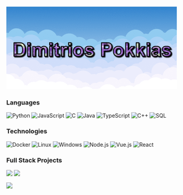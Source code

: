 ![](https://raw.githubusercontent.com/DimitrisPok/dimitrispok/master/profile-pic.gif)

### Languages 

![Python](https://img.shields.io/badge/-Python-000?&logo=Python)
![JavaScript](https://img.shields.io/badge/-JavaScript-000?&logo=JavaScript)
![C](https://img.shields.io/badge/-C-000?&logo=C)
![Java](https://img.shields.io/badge/-Java-000?&logo=Java&logoColor=007396)
![TypeScript](https://img.shields.io/badge/-TypeScript-000?&logo=TypeScript)
![C++](https://img.shields.io/badge/-C++-000?&logo=c%2b%2b&logoColor=00599C)
![SQL](https://img.shields.io/badge/-SQL-000?&logo=MySQL)


### Technologies

![Docker](https://img.shields.io/badge/-Docker-000?&logo=Docker)
![Linux](https://img.shields.io/badge/-Linux-000?&logo=Linux)
![Windows](https://img.shields.io/badge/-Windows-000?&logo=Windows)
![Node.js](https://img.shields.io/badge/-Node.js-000?&logo=node.js)
![Vue.js](https://img.shields.io/badge/-Vue.js-000?&logo=node.js)
![React](https://img.shields.io/badge/-React-000?&logo=React)


### Full Stack Projects

[![](https://img.shields.io/badge/-🧱%20Vue/JavaScript%20BrickLand-000)](https://github.com/DimitrisPok/BrickLand)
[![](https://img.shields.io/badge/-🏎️%20Arduino/Android%20Car%20Application-000)](https://github.com/DimitrisPok/Arduino-Android-Car-Application)


<img height="137px" src="https://github-readme-stats.vercel.app/api?username=DimitrisPok&hide_title=true&hide_border=true&show_icons=true&include_all_commits=true&count_private=true&line_height=21&text_color=000&icon_color=000&bg_color=0,b1cee8,fff3db,e7f0f8,52fa5a&theme=graywhite" /> 
